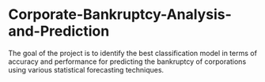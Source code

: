 # Corporate-Bankruptcy-Analysis-and-Prediction
The goal of the project is to identify the best classification model in terms of accuracy and performance for predicting the bankruptcy of corporations using various statistical forecasting techniques.
